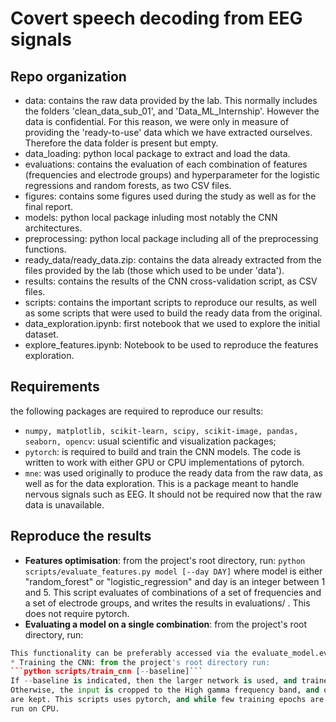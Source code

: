# Covert speech decoding from EEG signals
## Repo organization
* data: contains the raw data provided by the lab. This normally includes the folders 'clean_data_sub_01', 
  and 'Data_ML_Internship'. However the data is confidential. For this reason, we were only in measure of providing
  the 'ready-to-use' data which we have extracted ourselves. Therefore the data folder is present but empty.
* data_loading: python local package to extract and load the data.
* evaluations: contains the evaluation of each combination of features (frequencies and electrode groups) and hyperparameter for the logistic regressions and random forests, as two CSV files.
* figures: contains some figures used during the study as well as for the final report.
* models: python local package inluding most notably the CNN architectures.
* preprocessing: python local package including all of the preprocessing functions.
* ready_data/ready_data.zip: contains the data already extracted from the files provided by the lab (those which used to
  be under 'data').
* results: contains the results of the CNN cross-validation script, as CSV files.
* scripts: contains the important scripts to reproduce our results, as well as some scripts that were used to build the ready data from the original.
* data_exploration.ipynb: first notebook that we used to explore the initial dataset.
* explore_features.ipynb: Notebook to be used to reproduce the features exploration.

## Requirements
the following packages are required to reproduce our results:
* ```numpy, matplotlib, scikit-learn, scipy, scikit-image, pandas, seaborn, opencv```: usual scientific and visualization packages;
* ```pytorch```: is required to build and train the CNN models. The code is written to work with either GPU or CPU implementations of pytorch.
* ```mne```: was used originally to produce the ready data from the raw data, as well as for the data exploration. This is a package meant to handle nervous signals such as EEG. It should not be required now that the raw data is unavailable.

## Reproduce the results
* **Features optimisation**: from the project's root directory, run:
  ```python scripts/evaluate_features.py model [--day DAY]```
  where model is either "random_forest" or "logistic_regression" and day is an integer between 1 and 5.
  This script evaluates of combinations of a set of frequencies and a set of electrode groups, and writes
  the results in evaluations/ . This does not require pytorch.
 * **Evaluating a model on a single combination**: from the project's root directory, run:
  ```python scripts/evaluate_model model [--freqs FREQ1 FREQ2 ...] [--brain_areas AREA1 AREA2 ...] [--day DAY] [--penalty C] [--max_depth D]
  This functionality can be preferably accessed via the evaluate_model.evaluate() function, as used in the explore_features notebook.
  * Training the CNN: from the project's root directory run:
  ```python scripts/train_cnn [--baseline]```
  If --baseline is indicated, then the larger network is used, and trained on the full FFT of differences input.
  Otherwise, the input is cropped to the High gamma frequency band, and only the right and left temporal electrodes
  are kept. This scripts uses pytorch, and while few training epochs are computed, it might take some time if used 
  run on CPU.
